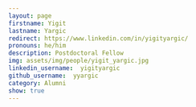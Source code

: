 ```yaml
---
layout: page
firstname: Yigit
lastname: Yargic
redirect: https://www.linkedin.com/in/yigityargic/
pronouns: he/him
description: Postdoctoral Fellow
img: assets/img/people/yigit_yargic.jpg
linkedin_username:  yigityargic
github_username:  yyargic
category: Alumni
show: true
---
```

